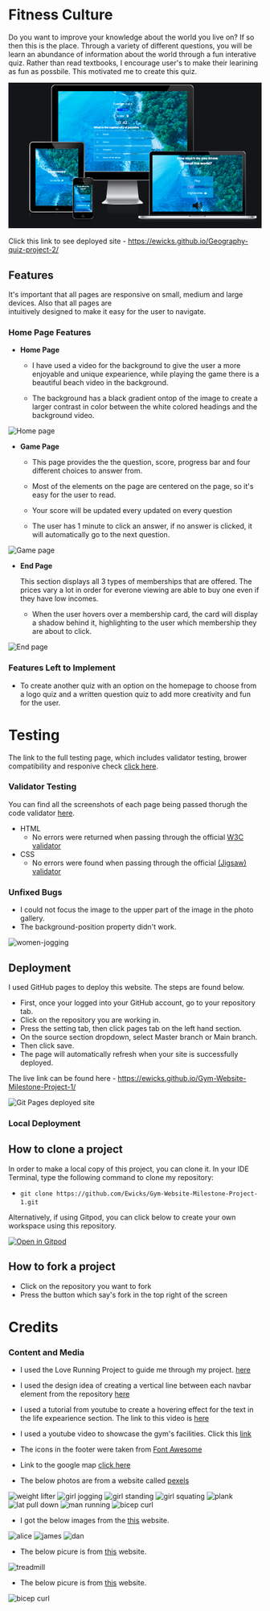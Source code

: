# Fitness Culture

Do you want to improve your knowledge about the world you live on? If so then this is the place. Through a variety of different questions, you will be learn an abundance of information about the world through a fun interative quiz. Rather than read textbooks, I encourage user's to make their learining as fun as possbile. This motivated me to create this quiz.

![Website visuals](doc/screenshots/website-visuals.png)

Click this link to see deployed site - https://ewicks.github.io/Geography-quiz-project-2/

## Features 

It's important that all pages are responsive on small, medium and large devices. Also that all pages are  
intuitively designed to make it easy for the user to navigate.

### Home Page Features

- __Home Page__

  - I have used a video for the background to give the user a more enjoyable and unique expearience, while playing the game there is a beautiful beach video in the background. 

  - The background has a black gradient ontop of the image to create a larger contrast in color between the white colored headings and the background video. 


![Home page](doc/screenshots/homepage.png)

- __Game Page__

  - This page provides the the question, score, progress bar and four different choices to answer from. 

  - Most of the elements on the page are centered on the page, so it's easy for the user to read.

  - Your score will be updated every updated on every question

  - The user has 1 minute to click an answer, if no answer is clicked, it will automatically go to the next question.

![Game page](doc/screenshots/gamepage.png)

- __End Page__

  This section displays all 3 types of memberships that are offered. The prices vary a lot in order for everone viewing are able to buy one even if they have low incomes.

  - When the user hovers over a membership card, the card will display a shadow behind it, highlighting to the user which membership they are about to click.

![End page](doc/screenshots/endpage.png)

### Features Left to Implement

- To create another quiz with an option on the homepage to choose from a logo quiz and a written question quiz to add more creativity and fun for the user.


# Testing 

The link to the full testing page, which includes validator testing, brower compatibility and responive check [click here](TESTING.md). 

### Validator Testing

You can find all the screenshots of each page being passed thorugh the code validator [here](TESTING.md).

- HTML
  - No errors were returned when passing through the official [W3C validator](https://validator.w3.org/nu/?doc=https://ewicks.github.io/Gym-Website-Milestone-Project-1/index.html)
- CSS
  - No errors were found when passing through the official [(Jigsaw) validator](https://jigsaw.w3.org/css-validator/validator?uri=https%3A%2F%2Fewicks.github.io%2FGym-Website-Milestone-Project-1)

### Unfixed Bugs

- I could not focus the image to the upper part of the image in the photo gallery.
- The background-position property didn't work.

![women-jogging](doc/screenshots/gallery-pic-bug.png)

## Deployment

I used GitHub pages to deploy this website. The steps are found below. 

  - First, once your logged into your GitHub account, go to your repository tab.
  - Click on the repository you are working in.
  - Press the setting tab, then click pages tab on the left hand section.
  - On the source section dropdown, select Master branch or Main branch. 
  - Then click save.
  - The page will automatically refresh when your site is successfully deployed.

The live link can be found here - https://ewicks.github.io/Gym-Website-Milestone-Project-1/

![Git Pages deployed site](doc/screenshots/git-pages-guide.png)

### Local Deployment

## How to clone a project

In order to make a local copy of this project, you can clone it. In your IDE Terminal, type the following command to clone my repository:

- `git clone https://github.com/Ewicks/Gym-Website-Milestone-Project-1.git`

Alternatively, if using Gitpod, you can click below to create your own workspace using this repository.

[![Open in Gitpod](https://gitpod.io/button/open-in-gitpod.svg)](https://gitpod.io/#https://github.com/Ewicks/Gym-Website-Milestone-Project-1)

## How to fork a project

- Click on the repository you want to fork
- Press the button which say's fork in the top right of the screen

# Credits 

### Content and Media

- I used the Love Running Project to guide me through my project. [here](https://ewicks.github.io/love-running/)

- I used the design idea of creating a vertical line between each navbar element from the repository [here](https://github.com/johnvenkiah/CI_MS1_John_Venkiah/blob/master/index.html)

- I used a tutorial from youtube to create a hovering effect for the text in the life expearience section. The link to this video is [here](https://www.youtube.com/shorts/_1vEGYWaaQY)

- I used a youtube video to showcase the gym's facilities. Click this 
[link](https://www.youtube.com/watch?v=vhVvMYJ9Hnc&t=103s)

- The icons in the footer were taken from [Font Awesome](https://fontawesome.com/)

- Link to the google map [click here](https://www.google.com/maps/place/PureGym+London+Piccadilly/@51.512871,-0.123031,13z/data=!4m5!3m4!1s0x0:0x17999a4de3026a30!8m2!3d51.5084911!4d-0.133374?hl=en)



- The below photos are from a website called [pexels](https://www.pexels.com/search/fitness/)

![weight lifter](assets/images/man-lifting-weights.png)
![girl jogging](assets/images/girl-jogging.png)
![girl standing](assets/images/girl-standing.png)
![girl squating](assets/images/girl-squat.png)
![plank](assets/images/plank.png)
![lat pull down](assets/images/lat-pulldown.jpeg)
![man running](assets/images/man-running.png)
![bicep curl](assets/images/man-bicep-curl.png)

- I got the below images from the [this](https://www.surreysportspark.co.uk/gym-and-classes/meet-the-teams/personal-trainers/) website.

![alice](assets/images/alice-pt.jpeg)
![james](assets/images/james-pt.jpeg)
![dan](assets/images/dan-pt.jpeg)


- The below picure is from [this](https://www.msnbc.com/know-your-value/these-7-habits-can-save-your-heart-n971011)
website.

![treadmill](assets/images/treadmill.jpeg)

- The below picure is from [this](https://unsplash.com/s/photos/gyms) website.

![bicep curl](assets/images/bicep-curl.jpeg)